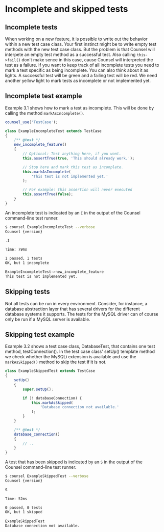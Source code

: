 # Incomplete and skipped tests

## Incomplete tests

When working on a new feature, it is possible to write out the behavior within a new test case class. Your first instinct might be to write empty test methods with the new test case class. But the problem is that Counsel will interpete an empty test method as a successful test. Also calling `this->fail()` don't make sence in this case, cause Counsel will interpreted the test as a failure. If you want to keep track of all incomplete tests you need to mark a test specific as being incomplete. You can also think about it as lights. A successful test will be green and a failing test will be red. We need another yellow light to mark tests as incomplete or not implemented yet.

## Incomplete test example

Example 3.1 shows how to mark a test as incomplete. This will be done by calling the method `markAsIncomplete()`.

```js
counsel_use('TestCase');

class ExampleIncompleteTest extends TestCase
{
    /** @test */
    new_incomplete_feature()
    {
        // Optional: Test anything here, if you want.
        this.assertTrue(true, 'This should already work.');

		// Stop here and mark this test as incomplete.
        this.markAsIncomplete(
            'This test is not implemented yet.'
        );

        // For example: this assertion will never executed
        this.assertTrue(false);
    }
}
```

An incomplete test is indicated by an `I` in the output of the Counsel command-line test runner.

```bash
$ counsel ExampleIncompleteTest --verbose
Counsel {version}
 
.I

Time: 79ms

1 passed, 1 tests
OK, but 1 incomplete

ExampleIncompleteTest->new_incomplete_feature
This test is not implemented yet.
```

## Skipping tests

Not all tests can be run in every environment. Consider, for instance, a database abstraction layer that has several drivers for the different database systems it supports. The tests for the MySQL driver can of course only be run if a MySQL server is available.

## Skipping test example

Example 3.2 shows a test case class, DatabaseTest, that contains one test method, testConnection(). In the test case class' setUp() template method we check whether the MySQLi extension is available and use the `markAsSkipped()` method to skip the test if it is not.

```js
class ExampleSkippedTest extends TestCase
{
	setUp()
	{
		super.setUp();

    	if (! databaseConnection) {
	        this.markAsSkipped(
	            'Database connection not available.'
	        );
        }
	}

    /** @test */
    database_connection()
    {
        // ..
    }
}
```

A test that has been skipped is indicated by an `S` in the output of the Counsel command-line test runner.

```bash
$ counsel ExampleSkippedTest --verbose
Counsel {version}
 
S

Time: 52ms

0 passed, 0 tests
OK, but 1 skipped
 
ExampleSkippedTest
Database connection not available.
```